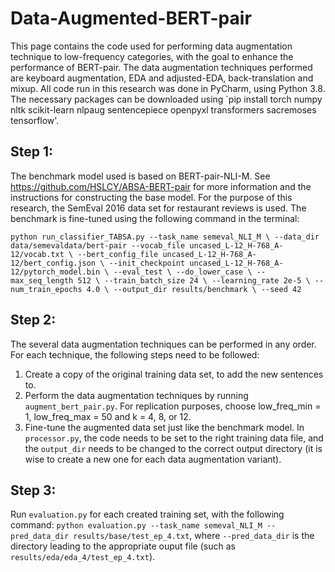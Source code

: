 # Data-Augmented-BERT-pair

This page contains the code used for performing data augmentation technique to low-frequency categories, with the goal to enhance the performance of BERT-pair. The data augmentation techniques performed are keyboard augmentation, EDA and adjusted-EDA, back-translation and mixup. All code run in this research was done in PyCharm, using Python 3.8. The necessary packages can be downloaded using `pip install torch numpy nltk scikit-learn nlpaug sentencepiece openpyxl transformers sacremoses tensorflow'.

## Step 1:
The benchmark model used is based on BERT-pair-NLI-M. See https://github.com/HSLCY/ABSA-BERT-pair for more information and the instructions for constructing the base model. For the purpose of this research, the SemEval 2016 data set for restaurant reviews is used. The benchmark is fine-tuned using the following command in the terminal:

  `python run_classifier_TABSA.py
    --task_name semeval_NLI_M \
      --data_dir data/semevaldata/bert-pair
      --vocab_file uncased_L-12_H-768_A-12/vocab.txt \
      --bert_config_file uncased_L-12_H-768_A-12/bert_config.json \
      --init_checkpoint uncased_L-12_H-768_A-12/pytorch_model.bin \
      --eval_test \
      --do_lower_case \
      --max_seq_length 512 \
      --train_batch_size 24 \
      --learning_rate 2e-5 \
      --num_train_epochs 4.0 \
      --output_dir results/benchmark \
      --seed 42`
      
## Step 2:
The several data augmentation techniques can be performed in any order. For each technique, the following steps need to be followed:
1. Create a copy of the original training data set, to add the new sentences to.
2. Perform the data augmentation techniques by running `augment_bert_pair.py`. For replication purposes, choose low_freq_min = 1, low_freq_max = 50 and k = 4, 8, or 12.
3. Fine-tune the augmented data set just like the benchmark model. In `processor.py`, the code needs to be set to the right training data file, and the `output_dir` needs to be changed to the correct output directory (it is wise to create a new one for each data augmentation variant). 

## Step 3:
Run `evaluation.py` for each created training set, with the following command: `python evaluation.py --task_name semeval_NLI_M --pred_data_dir results/base/test_ep_4.txt`, where `--pred_data_dir` is the directory leading to the appropriate ouput file (such as `results/eda/eda_4/test_ep_4.txt`).
